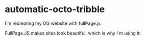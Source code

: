 # automatic-octo-tribble
I'm recreating my OG website with fullPage.js


FullPage.JS makes sites look beautiful, which is why I'm using it.
